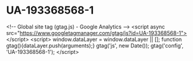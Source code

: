 # UA-193368568-1
&lt;!-- Global site tag (gtag.js) - Google Analytics --> &lt;script async src="https://www.googletagmanager.com/gtag/js?id=UA-193368568-1"> &lt;/script> &lt;script>   window.dataLayer = window.dataLayer || [];   function gtag(){dataLayer.push(arguments);}   gtag('js', new Date());    gtag('config', 'UA-193368568-1'); &lt;/script>
